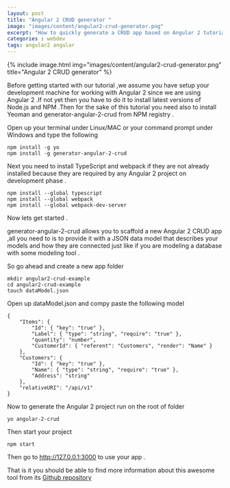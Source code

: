 ```yaml
---
layout: post
title: "Angular 2 CRUD generator "
image: "images/content/angular2-crud-generator.png"
excerpt: "How to quickly generate a CRUD app based on Angular 2 tutorial "
categories : webdev
tags: angular2 angular
---
```


{% include image.html
   img="images/content/angular2-crud-generator.png"
       title="Angular 2 CRUD generator"
%}

Before getting started with our tutorial ,we assume you have setup your development machine for working with Angular 2
since we are using Angular 2 .If not yet then you have to do it to install latest versions of Node.js and NPM .Then for the 
sake of this tutorial you need also to install Yeoman and generator-angular-2-crud from NPM registry .

Open up your terminal under Linux/MAC or your command prompt under Windows and type the following 

    npm install -g yo
    npm install -g generator-angular-2-crud

Next you need to install TypeScript and webpack if they are not already installed because they are required by any
Angular 2 project on development phase .

    npm install --global typescript
    npm install --global webpack
    npm install --global webpack-dev-server

Now lets get started .

generator-angular-2-crud allows you to scaffold a new Angular 2 CRUD app ,all you need to is to provide it with 
a JSON data model that describes your models and how they are connected just like if you are modeling a database 
with some modeling tool .

So go ahead and create a new app folder 

    mkdir angular2-crud-example
    cd angular2-crud-example
    touch dataModel.json

Open up dataModel.json and compy paste the following model

    {
        "Items": {
            "Id": { "key": "true" },
            "Label": { "type": "string", "require": "true" },
            "quantity": "number",
            "CustomerId": { "referent": "Customers", "render": "Name" }     
        },
        "Customers": {
            "Id": { "key": "true" },
            "Name": { "type": "string", "require": "true" },
            "Address": "string"
        },
        "relativeURI": "/api/v1"
    }    

Now to generate the Angular 2 project run on the root of folder 

    yo angular-2-crud

Then start your project

    npm start 

Then go to http://127.0.0.1:3000 to use your app .

That is it you should be able to find more information about this awesome tool from its [Github repository](https://github.com/gorums/generator-angular-2-crud)

    




